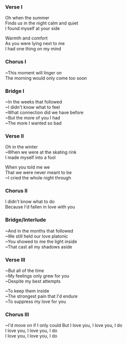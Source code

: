 ### Verse I
Oh when the summer  
Finds us in the night calm and quiet  
I found myself at your side

Warmth and comfort  
As you were lying next to me  
I had one thing on my mind

### Chorus I
~This moment will linger on  
The morning would only come too soon

### Bridge I
~In the weeks that followed  
~I didn't know what to feel  
~What connection did we have before  
~But the more of you I had  
~The more I wanted so bad

### Verse II
Oh in the winter  
~When we were at the skating rink  
I made myself into a fool

When you told me we  
That we were never meant to be  
~I cried the whole night through

### Chorus II
I didn't know what to do  
Because I'd fallen in love with you

### Bridge/Interlude
~And in the months that followed  
~We still held our love platonic  
~You showed to me the light inside  
~That cast all my shadows aside

### Verse III
~But all of the time  
~My feelings only grew for you  
~Despite my best attempts

~To keep them inside  
~The strongest pain that I'd endure  
~To suppress my love for you

### Chorus III
~I'd move on if I only could
But I love you, I love you, I do  
I love you, I love you, I do  
I love you, I love you, I do
